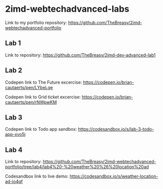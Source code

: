 # 2imd-webtechadvanced-labs

Link to my portfolio repository: https://github.com/TheBreasy/2imd-webtechadvanced-portfolio

## Lab 1

Link to repository: https://github.com/TheBreasy/2imd-dev-advanced-lab1

## Lab 2

Codepen link to The Future excercise: https://codepen.io/brian-cautaerts/pen/LYbeLge

Codepen link to Grid ticket excercise: https://codepen.io/brian-cautaerts/pen/rNWpwKM

## Lab 3

Codepen link to Todo app sandbox: https://codesandbox.io/s/lab-3-todo-app-xvo5j

## Lab 4

Link to repository: https://github.com/TheBreasy/2imd-webtechadvanced-portfolio/tree/lab4/lab4%20-%20weather%20%26%20location%20ad

Codesandbox link to live demo: https://codesandbox.io/s/weather-location-ad-io4qf